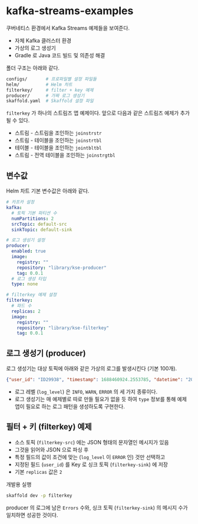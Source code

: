 # kafka-streams-examples

쿠버네티스 환경에서 Kafka Streams 예제들을 보여준다. 
- 자체 Kafka 클러스터 환경
- 가상의 로그 생성기 
- Gradle 로 Java 코드 빌드 및 의존성 해결 

폴더 구조는 아래와 같다.

```bash
configs/       # 프로파일별 설정 파일들
helm/          # Helm 차트
filterkey/     # filter + key 예제
producer/      # 가짜 로그 생성기
skaffold.yaml  # Skaffold 설정 파일
```

`filterkey` 가 하나의 스트림즈 앱 예제이다. 앞으로 다음과 같은 스트림즈 예제가 추가될 수 있다.
- 스트림 - 스트림을 조인하는 `joinstrstr`
- 스트림 - 테이블을 조인하는 `joinstrtbl`
- 테이블 - 테이블을 조인하는 `jointbltbl`
- 스트림 - 전역 테이블을 조인하는 `joinstrgtbl`

## 변수값 

Helm 차트 기본 변수값은 아래와 같다. 

```yaml
# 카프카 설정
kafka: 
  # 토픽 기본 파티션 수
  numPartitions: 2
  srcTopic: default-src
  sinkTopic: default-sink

# 로그 생성기 설정
producer:
  enabled: true
  image:
    registry: ""
    repository: "library/kse-producer"
    tag: 0.0.1
  # 로그 생성 타입
  type: none

# filterkey 예제 설정 
filterkey:
  # 파드 수
  replicas: 2
  image:
    registry: ""
    repository: "library/kse-filterkey"
    tag: 0.0.1

```

## 로그 생성기 (producer)

로그 생성기는 대상 토픽에 아래와 같은 가상의 로그를 발생시킨다 (기본 100개).

```json
{"user_id": "ID29938", "timestamp": 1688460924.2553785, "datetime": "2023-07-04 08:55:24.255", "log_level": "WARN", "message": "Choose this best true white movie Democrat major Democrat wide seat race."}
```

- 로그 레벨 (`log_level`) 은 `INFO`, `WARN`, `ERROR` 의 세 가지 종류이다.
- 로그 생성기는 매 예제별로 따로 만들 필요가 없을 듯 하여 `type` 정보를 통해 예제 앱이 필요로 하는 로그 패턴을 생성하도록 구현한다.

## 필터 + 키 (filterkey) 예제

- 소스 토픽 (`filterkey-src`) 에는 JSON 형태의 문자열인 메시지가 있음
- 그것을 읽어와 JSON 으로 파싱 후
- 특정 필드의 값이 조건에 맞는 (`log_level` 이 `ERROR` 인) 것만 선택하고
- 지정된 필드 (`user_id`) 를 Key 로 싱크 토픽 (`filterkey-sink`) 에 저장
- 기본 `replicas` 값은 `2`

개발용 실행 
```bash
skaffold dev -p filterkey
```

producer 의 로그에 남은 `Errors` 수와, 싱크 토픽 (`filterkey-sink`) 의 메시지 수가 일치하면 성공한 것이다.
